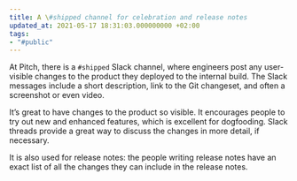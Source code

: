 ```yaml
---
title: A \#shipped channel for celebration and release notes
updated_at: 2021-05-17 18:31:03.000000000 +02:00
tags:
- "#public"
---
```



At Pitch, there is a `#shipped` Slack channel, where engineers post any user-visible changes to the product they deployed to the internal build. The Slack messages include a short description, link to the Git changeset, and often a screenshot or even video.

It’s great to have changes to the product so visible. It encourages people to try out new and enhanced features, which is excellent for dogfooding. Slack threads provide a great way to discuss the changes in more detail, if necessary.

It is also used for release notes: the people writing release notes have an exact list of all the changes they can include in the release notes.